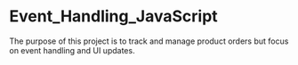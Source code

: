 # Event_Handling_JavaScript
The purpose of this project is to track and manage product orders but focus on event handling and UI updates.
